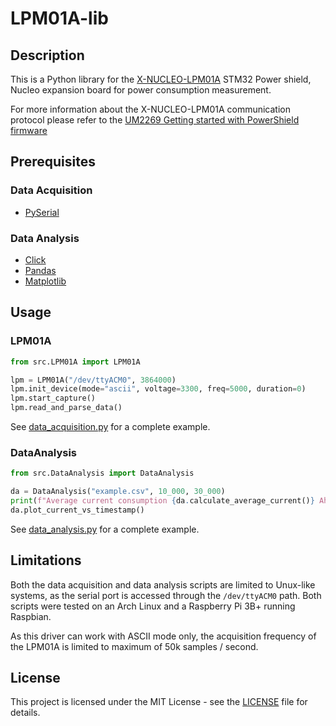 # LPM01A-lib

## Description

This is a Python library for the [X-NUCLEO-LPM01A](https://www.st.com/en/evaluation-tools/x-nucleo-lpm01a.html) STM32 Power shield, Nucleo expansion board for power consumption measurement.

For more information about the X-NUCLEO-LPM01A communication protocol please refer to the [UM2269 Getting started with PowerShield firmware](https://www.st.com/resource/en/user_manual/dm00418905-getting-started-with-powershield-firmware-stmicroelectronics.pdf)

## Prerequisites

### Data Acquisition

- [PySerial](https://pypi.org/project/pyserial/)

### Data Analysis

- [Click](https://pypi.org/project/click/)
- [Pandas](https://pypi.org/project/pandas/)
- [Matplotlib](https://pypi.org/project/matplotlib/)

## Usage

### LPM01A

```python
from src.LPM01A import LPM01A

lpm = LPM01A("/dev/ttyACM0", 3864000)
lpm.init_device(mode="ascii", voltage=3300, freq=5000, duration=0)
lpm.start_capture()
lpm.read_and_parse_data()
```

See [data_acquisition.py](data_acquisition.py) for a complete example.

### DataAnalysis

```python
from src.DataAnalysis import DataAnalysis

da = DataAnalysis("example.csv", 10_000, 30_000)
print(f"Average current consumption {da.calculate_average_current()} Ah")
da.plot_current_vs_timestamp()
```

See [data_analysis.py](data_analysis.py) for a complete example.

## Limitations

Both the data acquisition and data analysis scripts are limited to Unux-like systems, as the serial port is accessed through the `/dev/ttyACM0` path.
Both scripts were tested on an Arch Linux and a Raspberry Pi 3B+ running Raspbian.

As this driver can work with ASCII mode only, the acquisition frequency of the LPM01A is limited to maximum of 50k samples / second.

## License

This project is licensed under the MIT License - see the [LICENSE](LICENSE) file for details.
